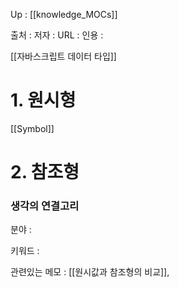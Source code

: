 
Up : [[knowledge_MOCs]]

출처 :
저자 :
URL : 
인용 : 

[[자바스크립트 데이터 타입]]
# 1. 원시형
[[Symbol]]
# 2. 참조형 



### 생각의 연결고리
분야 :

키워드 :

관련있는 메모 : [[원시값과 참조형의 비교]], 
